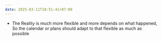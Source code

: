 ```yaml
---
date: 2025-03-11T10:51:41+07:00
---
```

- The Reality is much more flexible and more depends on what happened, So the calendar or plans should adapt to that flexible as much as possible